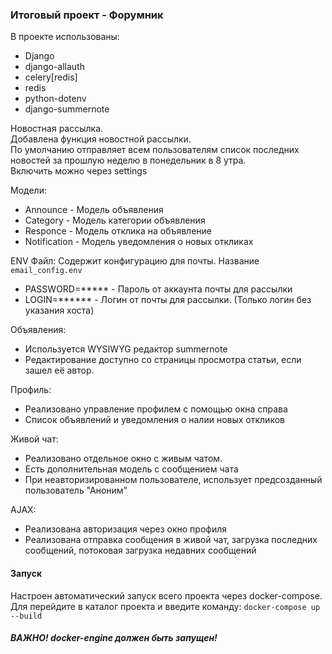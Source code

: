 ### Итоговый проект - Форумник
 В проекте использованы:
- Django
- django-allauth 
- celery[redis]
- redis 
- python-dotenv 
- django-summernote

Новостная рассылка.<br>
Добавлена функция новостной рассылки.<br>
По умолчанию отправляет всем пользователям список последних новостей за прошлую неделю в понедельник в 8 утра.<br>
Включить можно через settings

Модели:
- Announce - Модель объявления
- Category - Модель категории объявления
- Responce - Модель отклика на объявление
- Notification - Модель уведомления о новых откликах

ENV Файл:
Содержит конфигурацию для почты.
Название `email_config.env`
- PASSWORD=***** - Пароль от аккаунта почты для рассылки
- LOGIN=****** - Логин от почты для рассылки. (Только логин без указания хоста)

Объявления:
- Используется WYSIWYG редактор summernote
- Редактирование доступно со страницы просмотра статьи, если зашел её автор.

Профиль:
- Реализовано управление профилем с помощью окна справа
- Список объявлений и уведомления о налии новых откликов

Живой чат:
 - Реализовано отдельное окно с живым чатом.
 - Есть дополнительная модель с сообщением чата
 - При неавторизированном пользователе, использует предсозданный пользователь "Аноним"

AJAX:
- Реализована авторизация через окно профиля
- Реализована отправка сообщения в живой чат, загрузка последних сообщений, потоковая загрузка недавних сообщений


#### Запуск
Настроен автоматический запуск всего проекта через docker-compose.<br>
Для перейдите в каталог проекта и введите команду:
`docker-compose up --build`
##### ВАЖНО! docker-engine должен быть запущен!

